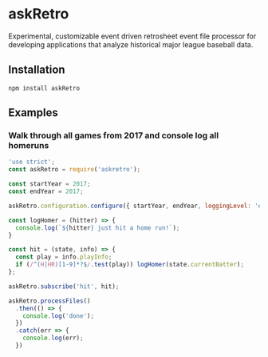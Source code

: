 # askRetro
Experimental, customizable event driven retrosheet event file processor for developing applications that analyze historical major league baseball data.

## Installation

```
npm install askRetro
```

## Examples
### Walk through all games from 2017 and console log all homeruns
```javascript
'use strict';
const askRetro = require('askretro');

const startYear = 2017;
const endYear = 2017;

askRetro.configuration.configure({ startYear, endYear, loggingLevel: 'error' });

const logHomer = (hitter) => {
  console.log(`${hitter} just hit a home run!`);
}

const hit = (state, info) => {
  const play = info.playInfo;
  if (/^(H|HR)[1-9]*?$/.test(play)) logHomer(state.currentBatter);
};

askRetro.subscribe('hit', hit);

askRetro.processFiles()
  .then(() => {
    console.log('done');
  })
  .catch(err => {
    console.log(err);
  })
```
